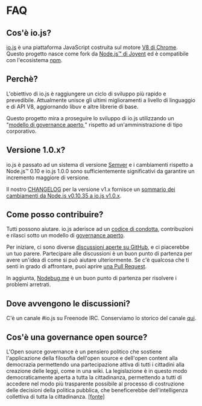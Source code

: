 # FAQ

## Cos'è io.js?

[io.js](https://github.com/nodejs/io.js) è una piattaforma JavaScript costruita sul motore [V8 di Chrome](http://code.google.com/p/v8/). Questo progetto nasce come fork da [Node.js™ di Joyent](https://nodejs.org/) ed è compatibile con l'ecosistema [npm](https://www.npmjs.com/).

## Perchè?

L'obiettivo di io.js è raggiungere un ciclo di sviluppo più rapido e prevedibile. Attualmente unisce gli ultimi miglioramenti a livello di linguaggio e di API V8, aggiornando libuv e altre librerie di base.

Questo progetto mira a proseguire lo sviluppo di io.js utilizzando un "[modello di governance aperto ](https://github.com/nodejs/io.js/blob/v1.x/GOVERNANCE.md#readme)" rispetto ad un'amministrazione di tipo corporativo.

## Versione 1.0.x?

io.js è passato ad un sistema di versione [Semver](http://semver.org/) e i cambiamenti rispetto a Node.js™ 0.10 e io.js 1.0.0 sono sufficientemente significativi da garantire un incremento maggiore di versione.

Il nostro [CHANGELOG](https://github.com/nodejs/io.js/blob/v1.x/CHANGELOG.md) per la versione v1.x fornisce un [sommario dei cambiamenti da Node.js v0.10.35 a io.js v1.0.x](https://github.com/nodejs/io.js/blob/v1.x/CHANGELOG.md#summary-of-changes-from-nodejs-v01035-to-iojs-v100).

## Come posso contribuire?

Tutti possono aiutare. io.js aderisce ad un [codice di condotta](https://github.com/nodejs/io.js/blob/v1.x/CONTRIBUTING.md#code-of-conduct), contribuzioni e rilasci sotto un modello di [governance aperto](https://github.com/nodejs/io.js/blob/v1.x/GOVERNANCE.md#readme).

Per iniziare, ci sono diverse [discussioni aperte su GitHub](https://github.com/nodejs/io.js/issues), e ci piacerebbe un tuo parere.
Partecipare alle discussioni è un buon punto di partenza per avere un'idea di come si può aiutare ulteriormente.
Se c'è qualcosa che ti senti in grado di affrontare, puoi aprire [una Pull Request](https://github.com/nodejs/io.js/blob/v1.x/CONTRIBUTING.md#code-contributions).

In aggiunta, [Nodebug.me](http://nodebug.me/) è un buon punto di partenza per risolvere i problemi arretrati.

## Dove avvengono le discussioni?

C'è un canale #io.js su Freenode IRC. Conserviamo lo storico del canale [qui](http://logs.libuv.org/io.js/latest).

## Cos'è una governance open source?

L'Open source governance è un pensiero politico che sostiene l'applicazione della filosofia dell'open source e dell'open content alla democrazia permettendo una partecipazione attiva di tutti i cittadini alla creazione delle leggi, come in una wiki.
La legislazione è in questo modo democraticamente aperta a tutta la cittadinanza, permettendo a tutti di accedere nel modo più trasparente possibile al processo di costruzione delle decisioni della politica pubblica, che beneficerebbe dell'intelligenza collettiva di tutta la cittadinanza. [[fonte]](https://it.wikipedia.org/wiki/Open-source_governance)
